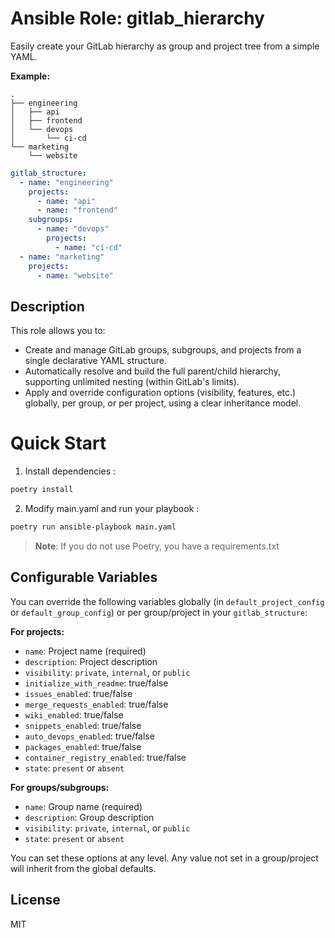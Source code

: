 
# Ansible Role: gitlab_hierarchy

Easily create your GitLab hierarchy as group and project tree from a simple YAML.

**Example:**

```
.
├── engineering
│   ├── api
│   ├── frontend
│   └── devops
│       └── ci-cd
└── marketing
    └── website
```

```yaml
gitlab_structure:
  - name: "engineering"
    projects:
      - name: "api"
      - name: "frontend"
    subgroups:
      - name: "devops"
        projects:
          - name: "ci-cd"
  - name: "marketing"
    projects:
      - name: "website"
```

## Description

This role allows you to:
- Create and manage GitLab groups, subgroups, and projects from a single declarative YAML structure.
- Automatically resolve and build the full parent/child hierarchy, supporting unlimited nesting (within GitLab's limits).
- Apply and override configuration options (visibility, features, etc.) globally, per group, or per project, using a clear inheritance model.

# Quick Start

1. Install dependencies :
  ```sh
  poetry install
  ```
2. Modify main.yaml and run your playbook :
  ```sh
  poetry run ansible-playbook main.yaml
  ```
> **Note**: If you do not use Poetry, you have a requirements.txt

## Configurable Variables

You can override the following variables globally (in `default_project_config` or `default_group_config`) or per group/project in your `gitlab_structure`:

**For projects:**
- `name`: Project name (required)
- `description`: Project description
- `visibility`: `private`, `internal`, or `public`
- `initialize_with_readme`: true/false
- `issues_enabled`: true/false
- `merge_requests_enabled`: true/false
- `wiki_enabled`: true/false
- `snippets_enabled`: true/false
- `auto_devops_enabled`: true/false
- `packages_enabled`: true/false
- `container_registry_enabled`: true/false
- `state`: `present` or `absent`

**For groups/subgroups:**
- `name`: Group name (required)
- `description`: Group description
- `visibility`: `private`, `internal`, or `public`
- `state`: `present` or `absent`

You can set these options at any level. Any value not set in a group/project will inherit from the global defaults.

## License

MIT
